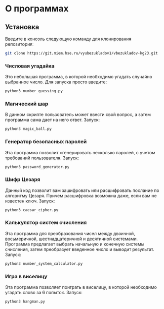 # О программах
## Установка
Введите в консоль следующую команду для клонирования репозитория:

```bash
git clone https://git.miem.hse.ru/vyubezukladov1/vbezukladov-kg23.git
```

### Числовая угадайка
Это небольшая программа, в которой необходимо угадать случайно выбранное число. Для запуска просто введите:
```bash
python3 number_guessing.py
``` 

### Магический шар
В данном скрипте пользователь может ввести свой вопрос, а затем программа сама дает на него ответ. Запуск:
```bash
python3 magic_ball.py
``` 
### Генератор безопасных паролей
Эта программа позволит сгенерировать несколько паролей, с учетом требований пользователя.
Запуск:
```bash
python3 password_generator.py
``` 
### Шифр Цезаря
Данный код позволит вам зашифровать или расшифровать послание по алгоритму Цезаря. Причем расшифровка возможна даже, если вам не известен ключ.
Запуск:
```bash
python3 caesar_cipher.py
``` 

### Калькулятор систем счисления
Эта программа для преобразования чисел между двоичной, восьмеричной, шестнадцатеричной и десятичной системами. Программа предлагает выбрать начальную и конечную системы счисления, затем преобразует введенное число и выводит результат.
Запуск:
```bash
python3 number_system_calculator.py
``` 

### Игра в виселицу
Эта программа позволяет поиграть в виселицу, в которой необходимо угадать слово за 6 попыток. Запуск:
```bash
python3 hangman.py
``` 